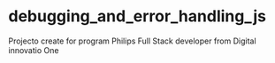# debugging_and_error_handling_js
Projecto create for program Philips Full Stack developer from Digital innovatio One
